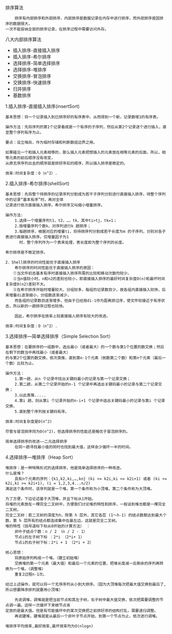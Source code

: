 排序算法

        排序有内部排序和外部排序，内部排序是数据记录在内存中进行排序，而外部排序是因排序的数据很大，
    一次不能容纳全部的排序记录，在排序过程中需要访问外存。

八大内部排序算法   
* 插入排序-直接插入排序
* 插入排序-希尔排序
* 选择排序-简单选择排序
* 选择排序-堆排序
* 交换排序-冒泡排序
* 交换排序-快速排序
* 归并排序
* 基数排序

1.插入排序-直接插入排序(insertSort)

    基本思想：将一个记录插入到已排序好的有序表中，从而得到一个新，记录数增1的有序表。
    
    操作方法：先将序列的第1个记录看成是一个有序的子序列，然后从第2个记录逐个进行插入，直至整个序列有序为止。
    
    要点：设立哨兵，作为临时存储和判断数组边界之用。
    
    如果碰见一个和插入元素相等的，那么插入元素把想插入的元素放在相等元素的后面。所以，相等元素的前后顺序没有改变，
    从原无序序列出去的顺序就是排好序后的顺序，所以插入排序是稳定的。
    
    效率:时间复杂度：O（n^2）. 
    
    
2.插入排序-希尔排序(shellSort)

    基本思想：先将整个待排序的记录序列分割成为若干子序列分别进行直接插入排序，待整个序列中的记录“基本有序”时，再对全体
    记录进行依次直接插入排序。希尔排序又叫缩小增量排序。
    
    操作方法:
        1.选择一个增量序列t1，t2，…，tk，其中ti>tj，tk=1；
        2.按增量序列个数k，对序列进行k 趟排序；
        3.每趟排序，根据对应的增量ti，将待排序列分割成若干长度为m 的子序列，分别对各子表进行直接插入排序。仅增量因子为1 
          时，整个序列作为一个表来处理，表长度即为整个序列的长度。
          
    希尔排序是不稳定排序。
    
    2．Shell排序的时间性能优于直接插入排序
        希尔排序的时间性能优于直接插入排序的原因：
    　　①当文件初态基本有序时直接插入排序所需的比较和移动次数均较少。
    　　②当n值较小时，n和n2的差别也较小，即直接插入排序的最好时间复杂度O(n)和最坏时间复杂度0(n2)差别不大。
    　　③在希尔排序开始时增量较大，分组较多，每组的记录数目少，故各组内直接插入较快，后来增量di逐渐缩小，分组数逐渐减少，
        而各组的记录数目逐渐增多，但由于已经按di-1作为距离排过序，使文件较接近于有序状态，所以新的一趟排序过程也较快。
        
        因此，希尔排序在效率上较直接插人排序有较大的改进。
        
    效率:时间复杂度：O（n^2）.
    
3.选择排序—简单选择排序（Simple Selection Sort）
    
    基本思想：在要排序的一组数中，选出最小（或者最大）的一个数与第1个位置的数交换；然后在剩下的数当中再找最小（或者最大）
    的与第2个位置的数交换，依次类推，直到第n-1个元素（倒数第二个数）和第n个元素（最后一个数）比较为止。
    
    操作方法：
        1.第一趟，从n 个记录中找出关键码最小的记录与第一个记录交换；
        2.第二趟，从第二个记录开始的n-1 个记录中再选出关键码最小的记录与第二个记录交换；
        3.以此类推.....
        4.第i 趟，则从第i 个记录开始的n-i+1 个记录中选出关键码最小的记录与第i 个记录交换，
        5.直到整个序列按关键码有序。
        
    效率:时间复杂度是O(n^2)  
    
    尽管与冒泡排序同为O(n^2)，但选择排序的性能还是略优于冒泡排序的。
    
    简单选择排序的改进——二元选择排序
        在同一趟寻找最小值的同时也找到最大值，这样会少循环一半的时间。
        
        
4.选择排序—堆排序（Heap Sort）
    
    堆排序：是一种特殊形式的选择排序，他是简单选择排序的一种改进。
    什么是堆？
        具有n个元素的序列：{k1,k2,ki,…,kn} (ki <= k2i,ki <= k2i+1) 或者 (ki >= k2i,ki >= k2i+1), (i = 1,2,3,4...n/2)
    满足这个条件时，该序列就是一个堆。第一个条件称为小顶堆，第二个条件称为大顶堆。
    
    为了方便，下边论述基于大顶堆，并且下标从1开始。
    将堆的元素放在一棵完全二叉树中，方便我们讨论堆的特性和排序，一般谈到堆也都是一棵完全二叉树。
    完全二叉树：若二叉树的深度为h，除第 h 层外，其它各层 (1～h-1) 的结点数都达到最大个数，第 h 层所有的结点都连续集中在最左边，这就是完全二叉树。
    堆的特性（括号道标下标从0开始的计算方法） ：
        非叶子结点个数：n / 2 （n / 2 - 1）
        节点i的左子树下标 ：2*i （2*i+ 1）
        节点i的右子树下标：2*i + 1 （2*i + 2）
    
    核心思想：    
        将原始序列构成一个堆。（建立初始堆）
        交换堆的第一个元素（最大值）和最后一个元素的位置，把堆长度减一后剩余的序列再转换为一个堆。（调整堆）
        重复2过程n-1次。
    
    经过上述操作，就可以将一个无序序列从小到大排序。（因为大顶堆每次把最大值交换到最后了,所以想要降序排列就要用小顶堆）
    
        先说调堆，调堆就是把当前节点和其左子树，右子树中最大值交换，依次把需要调整的节点调一遍。这样一次循环下来根节点肯
    定放的是最大值。但是有可能循环中的某次交换把之前排好序的结构打乱，需要递归调整。 
        再说建堆，建堆就是从最后一个非叶子节点开始，到第一个节点为止，依次进行调堆。
    
    堆排序平均效率,最好效率,最坏效率均为O(nlogn)
    
    
    

    